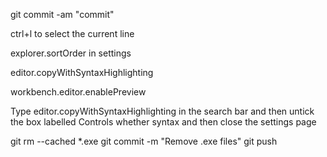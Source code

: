 git commit -am "commit"

ctrl+l to select the current line


explorer.sortOrder in settings

editor.copyWithSyntaxHighlighting 

workbench.editor.enablePreview

Type editor.copyWithSyntaxHighlighting in the search bar and then untick the box labelled Controls whether syntax and then close the settings page


git rm --cached *.exe
git commit -m "Remove .exe files"
git push

